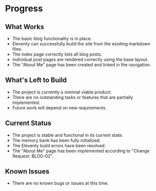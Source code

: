 # Progress

## What Works
- The basic blog functionality is in place.
- Eleventy can successfully build the site from the existing markdown files.
- The index page correctly lists all blog posts.
- Individual post pages are rendered correctly using the base layout.
- The "About Me" page has been created and linked in the navigation.

## What's Left to Build
- The project is currently a minimal viable product.
- There are no outstanding tasks or features that are partially implemented.
- Future work will depend on new requirements.

## Current Status
- The project is stable and functional in its current state.
- The memory bank has been fully initialized.
- The Eleventy build errors have been resolved.
- The "About Me" page has been implemented according to "Change Request: BLOG-02".

## Known Issues
- There are no known bugs or issues at this time.

